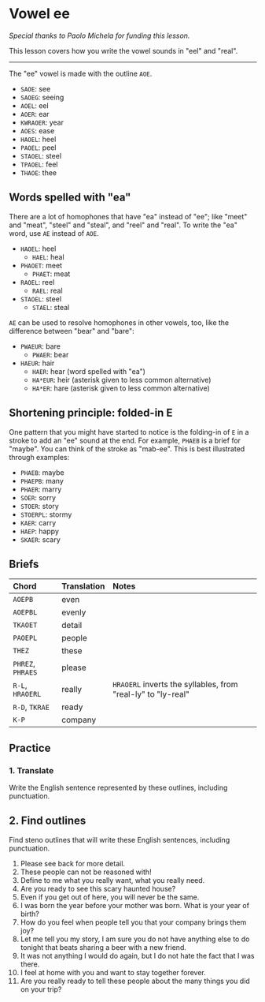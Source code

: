# Vowel ee

_Special thanks to Paolo Michela for funding this lesson._

This lesson covers how you write the vowel sounds in "eel" and "real".

---

The "ee" vowel is made with the outline `AOE`.

<Steno-Display labels="all" stroke="AOE" />

- `SAOE`: see
- `SAOEG`: seeing
- `AOEL`: eel
- `AOER`: ear
- `KWRAOER`: year
- `AOES`: ease
- `HAOEL`: heel
- `PAOEL`: peel
- `STAOEL`: steel
- `TPAOEL`: feel
- `THAOE`: thee

## Words spelled with "ea"

There are a lot of homophones that have "ea" instead of "ee"; like "meet" and "meat", "steel" and "steal", and "reel" and "real". To write the "ea" word, use `AE` instead of `AOE`.

<Steno-Display labels="all" stroke="AE" />

- `HAOEL`: heel
  - `HAEL`: heal
- `PHAOET`: meet
  - `PHAET`: meat
- `RAOEL`: reel
  - `RAEL`: real
- `STAOEL`: steel
  - `STAEL`: steal

`AE` can be used to resolve homophones in other vowels, too, like the difference between "bear" and "bare":

- `PWAEUR`: bare
  - `PWAER`: bear
- `HAEUR`: hair
  - `HAER`: hear (word spelled with "ea")
  - `HA*EUR`: heir (asterisk given to less common alternative)
  - `HA*ER`: hare (asterisk given to less common alternative)

## Shortening principle: folded-in E

One pattern that you might have started to notice is the folding-in of `E` in a stroke to add an
"ee" sound at the end. For example, `PHAEB` is a brief for "maybe". You can think of the stroke as "mab-ee".
This is best illustrated through examples:

- `PHAEB`: maybe
- `PHAEPB`: many
- `PHAER`: marry
- `SOER`: sorry
- `STOER`: story
- `STOERPL`: stormy
- `KAER`: carry
- `HAEP`: happy
- `SKAER`: scary

## Briefs

| Chord             | Translation | Notes                                                        |
| :---------------- | :---------- | :----------------------------------------------------------- |
| `AOEPB`           | even        |                                                              |
| `AOEPBL`          | evenly      |                                                              |
| `TKAOET`          | detail      |                                                              |
| `PAOEPL`          | people      |                                                              |
| `THEZ`            | these       |                                                              |
| `PHREZ`, `PHRAES` | please      |                                                              |
| `R-L`, `HRAOERL`  | really      | `HRAOERL` inverts the syllables, from "real-ly" to "ly-real" |
| `R-D`, `TKRAE`    | ready       |                                                              |
| `K-P`             | company     |                                                              |

## Practice

### 1. Translate

Write the English sentence represented by these outlines, including punctuation.

## 2. Find outlines

Find steno outlines that will write these English sentences, including punctuation.

1. Please see back for more detail.
1. These people can not be reasoned with!
1. Define to me what you really want, what you really need.
1. Are you ready to see this scary haunted house?
1. Even if you get out of here, you will never be the same.
1. I was born the year before your mother was born. What is your year of birth?
1. How do you feel when people tell you that your company brings them joy?
1. Let me tell you my story, I am sure you do not have anything else to do tonight that beats sharing a beer with a new friend.
1. It was not anything I would do again, but I do not hate the fact that I was there.
1. I feel at home with you and want to stay together forever.
1. Are you really ready to tell these people about the many things you did on your trip?
